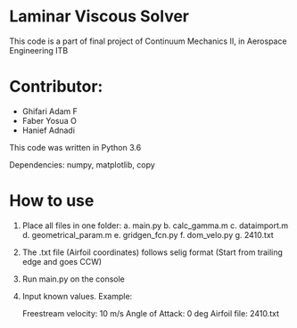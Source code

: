 # Laminar Viscous Solver
This code is a part of final project of Continuum Mechanics II, in Aerospace Engineering ITB

# Contributor:
- Ghifari Adam F
- Faber Yosua O
- Hanief Adnadi

This code was written in Python 3.6

Dependencies: numpy, matplotlib, copy

# How to use
1. Place all files in one folder:
    a. main.py
    b. calc_gamma.m
    c. dataimport.m
    d. geometrical_param.m
    e. gridgen_fcn.py
	f. dom_velo.py
	g. 2410.txt

2. The .txt file (Airfoil coordinates) follows selig format
   (Start from trailing edge and goes CCW)

3. Run main.py on the console 

4. Input known values. Example:

     Freestream velocity: 10 m/s
     Angle of Attack: 0 deg
	 Airfoil file: 2410.txt